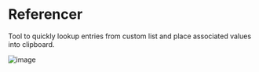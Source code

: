 # Referencer
Tool to quickly lookup entries from custom list and place associated values into clipboard.

![image](https://github.com/filcuk/referencer/assets/1339532/f4470fd9-5aca-442d-8954-e2b7d115a91d)
